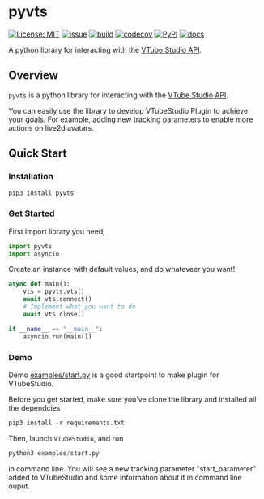 # pyvts

[![License: MIT](https://img.shields.io/github/license/Genteki/pyvts?style=flat-square)](https://opensource.org/licenses/MIT)
[![issue](https://img.shields.io/github/issues/genteki/pyvts?style=flat-square)](https://github.com/Genteki/pyvts/issues)
[![build](https://img.shields.io/circleci/build/github/Genteki/pyvts?style=flat-square)](https://circleci.com/gh/Genteki/pyvts)
[![codecov](https://img.shields.io/codecov/c/github/genteki/pyvts?color=informational&style=flat-square)](https://codecov.io/gh/Genteki/pyvts)
[![PyPI](https://img.shields.io/pypi/v/pyvts?style=flat-square)](https://pypi.org/project/pyvts/)
[![docs](https://img.shields.io/badge/docs-passing-success?style=flat-square)](https://genteki.github.io/pyvts)

A python library for interacting with the [VTube Studio API](https://github.com/DenchiSoft/VTubeStudio).

## Overview

`pyvts` is a python library for interacting with the [VTube Studio API](https://github.com/DenchiSoft/VTubeStudio).

You can easily use the library to develop VTubeStudio Plugin to achieve your goals. For example, adding new tracking parameters to enable more actions on live2d avatars.

## Quick Start

### Installation

```shell
pip3 install pyvts 
```

### Get Started

First import library you need,

```python
import pyvts
import asyncio
```

Create an instance with default values, and do whateveer you want!

```python
async def main():
    vts = pyvts.vts()
    await vts.connect()
    # Implement what you want to do
    await vts.close()

if __name__ == "__main__":
    asyncio.run(main())
```

### Demo

Demo [examples/start.py](https://github.com/Genteki/pyvts/blob/main/examples/start.py) is a good startpoint to make plugin for VTubeStudio.

Before you get started, make sure you've clone the library and installed all the dependcies

```python
pip3 install -r requirements.txt 
```

Then, launch `VTubeStudio`, and run

```python
python3 examples/start.py 
```

in command line. You will see a new tracking parameter "start_parameter" added to VTubeStudio and some information about it in command line ouput.
